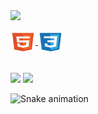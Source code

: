 <div>
   <a href="https://github.com/PriRodolpho">
  <!-- <img height="160em" src="https://github-readme-stats.vercel.app/api?username=PriRodolpho&show_icons=true&theme=tokyonight&include_all_commits=true&count_private=true"/> --!>
   <img height="160em" src="https://github-readme-stats.vercel.app/api/top-langs/?username=PriRodolpho&layout=compact&langs_count=6&theme=tokyonight"/>

</div>
<div style="display: inline_block"><br>
  <img align="center" alt="HTML" height="30" width="40" src="https://raw.githubusercontent.com/devicons/devicon/master/icons/html5/html5-original.svg">
  <img align="center" alt="CSS" height="30" width="40" src="https://raw.githubusercontent.com/devicons/devicon/master/icons/css3/css3-original.svg">
</div>
 
 <br>
  <br>
 
<div>  
  <a href = "mailto:ogrouverde@gmail.com"><img src="https://img.shields.io/badge/Gmail-D14836?style=for-the-badge&logo=gmail&logoColor=white" target="_blank"></a>
  <a href = "https://www.facebook.com/priscila.eduardo.9"><img src="https://img.shields.io/badge/Facebook-1877F2?style=for-the-badge&logo=facebook&logoColor=white" target="_blank"></a>
 
 ![Snake animation](https://github.com/PriRodolpho/PriRodolpho/blob/output/github-contribution-grid-snake.svg)
 
</div>
 
  
